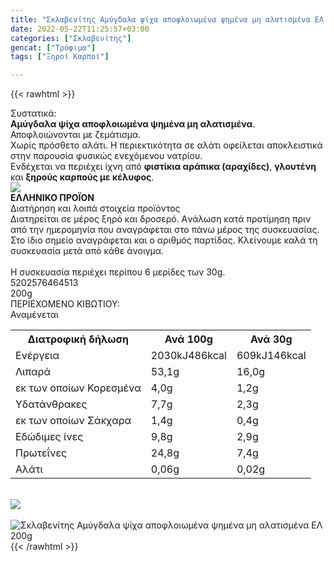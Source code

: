 ```yaml
---
title: "Σκλαβενίτης Αμύγδαλα ψίχα αποφλοιωμένα ψημένα μη αλατισμένα ΕΛ 200g"
date: 2022-05-22T11:25:57+03:00
categories: ["Σκλαβενίτης"]
gencat: ["Τρόφιμα"]
tags: ["Ξηροί Καρποί"]

---
```

{{< rawhtml >}}

<div class="sload450"><div class="product"><div id="sistatika">Συστατικά:</div><div class="alltext"><b>Αμύγδαλα ψίχα αποφλοιωμένα ψημένα μη αλατισμένα</b>. Αποφλοιώνονται με ζεμάτισμα.<br>Χωρίς πρόσθετο αλάτι. Η περιεκτικότητα σε αλάτι οφείλεται αποκλειστικά στην παρουσία φυσικώς ενεχόμενου νατρίου.<br>Ενδέχεται να περιέχει ίχνη από <b>φιστίκια αράπικα (αραχίδες)</b>, <b>γλουτένη</b> και <b>ξηρούς καρπούς με κέλυφος</b>.</div><div id="flag"><div id="flagimage"><img src="/media/icons/gr.svg"></div><span id="flagtext"><b>ΕΛΛΗΝΙΚΟ ΠΡΟΪΟΝ</b></span></div><div id="loipa">Διατήρηση και λοιπά στοιχεία προϊόντος</div><div class="alltext">Διατηρείται σε μέρος ξηρό και δροσερό. Aνάλωση κατά προτίμηση πριν από την ημερομηνία που αναγράφεται στο πάνω μέρος της συσκευασίας. Στο ίδιο σημείο αναγράφεται και ο αριθμός παρτίδας. Κλείνουμε καλά τη συσκευασία μετά από κάθε άνοιγμα.<br><br>Η συσκευασία περιέχει περίπου 6 μερίδες των 30g.</div><div id="barcode"><div id="barimage1"></div><span id="bartext">5202576464513</span></div><div id="varos"><div id="varosimage1"></div><span id="varostext">200g</span></div><div id="kivotio">ΠΕΡΙΕΧΟΜΕΝΟ ΚΙΒΩΤΙΟΥ:<br>Αναμένεται</div><div class="tabout"><table id="diatable"><tbody><tr><th>Διατροφική δήλωση</th><th>Ανά 100g</th><th>Ανά 30g</th></tr><tr><td class="texr2">Ενέργεια</td><td class="texr">2030kJ486kcal</td><td class="texr">609kJ146kcal</td></tr><tr><td class="texr2">Λιπαρά</td><td class="texr">53,1g</td><td class="texr">16,0g</td></tr><tr><td class="gray">εκ των οποίων Κορεσµένα</td><td class="gray2">4,0g</td><td class="gray2">1,2g</td></tr><tr><td class="texr2">Yδατάνθρακες</td><td class="texr">7,7g</td><td class="texr">2,3g</td></tr><tr><td class="gray">εκ των οποίων Σάκχαρα</td><td class="gray2">1,4g</td><td class="gray2">0,4g</td></tr><tr><td class="texr2">Eδώδιμες ίνες</td><td class="texr">9,8g</td><td class="texr">2,9g</td></tr><tr><td class="texr2">Πρωτεΐνες</td><td class="texr">24,8g</td><td class="texr">7,4g</td></tr><tr><td class="texr2">Αλάτι</td><td class="texr">0,06g</td><td class="texr">0,02g</td></tr></tbody></table></div><br><div id="pics2"><div id="flagimage2"><img src="/media/icons/gr.svg"></div><br><div class="pimg"><img alt="Σκλαβενίτης Αμύγδαλα ψίχα αποφλοιωμένα ψημένα μη αλατισμένα ΕΛ 200g" title="Σκλαβενίτης Αμύγδαλα ψίχα αποφλοιωμένα ψημένα μη αλατισμένα ΕΛ 200g" src="/media/images/sklavenitis-amygdala-psixa-apofloiwmena-pshmena-mh-alatismena-el-200g.jpg"></div></div></div></div>
{{< /rawhtml >}}


